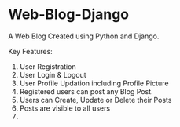 # Web-Blog-Django

A Web Blog Created using Python and Django.

Key Features:
1) User Registration
2) User Login & Logout
3) User Profile Updation including Profile Picture
4) Registered users can post any Blog Post.
5) Users can Create, Update or Delete their Posts
6) Posts are visible to all users
7) 
